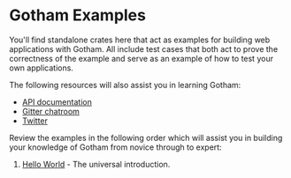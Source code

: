 # Gotham Examples

You'll find standalone crates here that act as examples for building web applications with Gotham.
All include test cases that both act to prove the correctness of the example and serve as an example
of how to test your own applications.

The following resources will also assist you in learning Gotham:

* [API documentation](https://docs.rs/gotham/)
* [Gitter chatroom](https://gitter.im/gotham-rs/gotham)
* [Twitter](https://twitter.com/gotham_rs)

Review the examples in the following order which will assist you in building your knowledge of
Gotham from novice through to expert:

1. [Hello World](hello_world) - The universal introduction.
